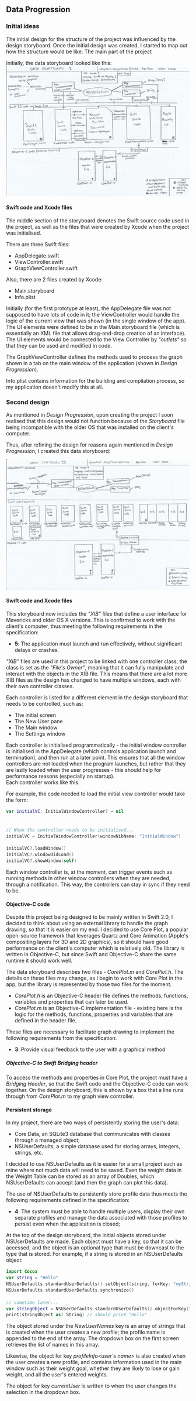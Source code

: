 ## Data Progression
### Initial ideas
The initial design for the structure of the project was influenced by the design storyboard. Once the initial design was created, I started to map out how the structure would be like. The main part of the project

Initially, the data storyboard looked like this:
![Data Storyboard 1](Diagrams/data_diagram_1.jpeg?raw=true "Data Storyboard 1")

#### Swift code and Xcode files
The middle section of the storyboard denotes the Swift source code used in the project, as well as the files that were created by Xcode when the project was initialised.

There are three Swift files:
* AppDelegate.swift
* ViewController.swift
* GraphViewController.swift

Also, there are 2 files created by Xcode:
* Main.storyboard
* Info.plist

Initially (for the first prototype at least), the AppDelegate file was not supposed to have lots of code in it; the ViewController would handle the logic of the current view that was shown (in the single window of the app). The UI elements were defined to be in the Main.storyboard file (which is essentially an XML file that allows drag-and-drop creation of an interface). The UI elements would be connected to the View Controller by _"outlets"_ so that they can be used and modified in code.

The GraphViewController defines the methods used to process the graph shown in a tab on the main window of the application (shown in *Design Progression*).

Info.plist contains information for the building and compilation process, so my application doesn't modify this at all.

### Second design
As mentioned in *Design Progression*, upon creating the project I soon realised that this design would not function because of the *Storyboard* file being incompatible with the older OS that was installed on the client's computer.

Thus, after refining the design for reasons again mentioned in *Design Progression*, I created this data storyboard:

![Data Storyboard 2](Diagrams/data_diagram_2.jpeg?raw=true "Data Storyboard 2")

#### Swift code and Xcode files
This storyboard now includes the *"XIB"* files that define a user interface for Mavericks and older OS X versions. This is confirmed to work with the client's computer, thus meeting the following requirements in the specification:

* **5**: The application must launch and run effectively, without significant delays or crashes.

*"XIB"* files are used in this project to be linked with one controller class; the class is set as the *"File's Owner"*, meaning that it can fully manipulate and interact with the objects in the XIB file. This means that there are a lot more XIB files as the design has changed to have multiple windows, each with their own controller classes.

Each controller is listed for a different element in the design storyboard that needs to be controlled, such as:
* The initial screen
* The New User pane
* The Main window
* The Settings window

Each controller is initialised programmatically - the initial window controller is initialised in the AppDelegate (which controls application launch and termination), and then run at a later point. This ensures that all the window controllers are not loaded when the program launches, but rather that they are lazily loaded when the user progresses - this should help for performance reasons (especially on startup).
<br>Each controller works like this.</br>  

For example, the code needed to load the initial view controller would take the form:
```swift
var initialVC: InitialWindowController? = nil


// When the controller needs to be initialised...
initialVC = InitialWindowController(windowNibName: "InitialWindow")

initialVC?.loadWindow()
initialVC?.windowDidLoad()
initialVC?.showWindow(self)
```

Each window controller is, at the moment, can trigger events such as running methods in other window controllers when they are needed, through a  notification. This way, the controllers can stay in sync if they need to be.

#### Objective-C code
Despite this project being designed to be mainly written in Swift 2.0, I decided to think about using an external library to handle the graph drawing, so that it is easier on my end. I decided to use Core Plot, a popular open-source framework that leverages Quartz and Core Animation (Apple's compositing layers for 3D and 2D graphics), so it should have good performance on the client's computer which is relatively old. The library is written in Objective-C, but since Swift and Objective-C share the same runtime it should work well.

The data storyboard describes two files - *CorePlot.m* and *CorePlot.h*. The details on these files may change, as I begin to work with Core Plot in the app, but the library is represented by those two files for the moment.

* *CorePlot.h* is an Objective-C header file defines the methods, functions, variables and properties that can later be used.
* *CorePlot.m* is an Objective-C implementation file - existing here is the logic for the methods, functions, properties and variables that are defined in the header file.

These files are necessary to facilitate graph drawing to implement the following requirements from the specification:

* **3**: Provide visual feedback to the user with a graphical method

##### Objective-C to Swift Bridging header
To access the methods and properties in Core Plot, the project must have a *Bridging Header*, so that the Swift code and the Objective-C code can work together. On the design storyboard, this is shown by a box that a line runs through from *CorePlot.m* to my graph view controller.

#### Persistent storage
In my project, there are two ways of persistently storing the user's data:
* Core Data, an SQLite3 database that communicates with classes through a managed object;
* NSUserDefaults, a simple database used for storing arrays, integers, strings, etc.

I decided to use NSUserDefaults as it is easier for a small project such as mine where not much data will need to be saved. Even the weight data in the Weight Table can be stored as an array of Doubles, which NSUserDefaults can accept (and then the graph can plot this data).

The use of NSUserDefaults to persistently store profile data thus meets the following requirements defined in the specification:
* **4**: The system must be able to handle multiple users, display their own separate profiles and manage the data associated with those profiles to persist even when the application is closed;

At the top of the design storyboard, the initial objects stored under NSUserDefaults are made. Each object must have a key, so that it can be accessed, and the object is an optional type that must be downcast to the type that is stored.
For example, if a string is stored in an NSUserDefaults object:

```swift
import Cocoa
var string = "Hello"
NSUserDefaults.standardUserDefaults().setObject(string, forKey: "myString")
NSUserDefaults.standardUserDefaults.synchronize()

// sometime later...
var stringObject = NSUserDefaults.standardUserDefaults().objectForKey("myString")
print(stringObject as! String) // should print "Hello"
```

The object stored under the *NewUserNames* key is an array of strings that is created when the user creates a new profile; the profile name is appended to the end of the array.
The dropdown box on the first screen retrieves the list of names in this array.

Likewise, the object for key *profileInfo<user's name>* is also created when the user creates a new profile, and contains information used in the main window such as their weight goal, whether they are likely to lose or gain weight, and all the user's entered weights.

The object for key *currentUser* is written to when the user changes the selection in the dropdown box.
